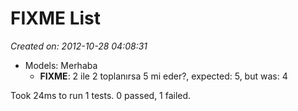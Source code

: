 # FIXME List
*Created on: 2012-10-28 04:08:31*

* Models: Merhaba
  - **FIXME**: 2 ile 2 toplanırsa 5 mi eder?, expected: 5, but was: 4

Took 24ms to run 1 tests. 0 passed, 1 failed.
